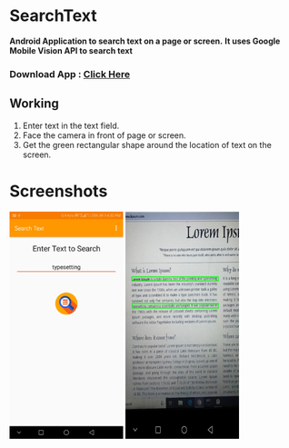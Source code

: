 # SearchText
**Android Application to search text on a page or screen.**
**It uses Google Mobile Vision API to search text**


### Download App : <a href="https://drive.google.com/open?id=1odXcxZscBTuhF4NgaaC2w2yP0Wx0B8r1">Click Here</a>

## Working
1. Enter text in the text field.
2. Face the camera in front of page or screen.
3. Get the green rectangular shape around the location of text on the screen.

# Screenshots
<img width="200px" height="400px" src="https://github.com/mr0kaushik/SearchText/blob/master/screenshots/editText.jpg"/>
<img width="200px" height="400px" src="https://github.com/mr0kaushik/SearchText/blob/master/screenshots/faceCamera.jpg"/>


